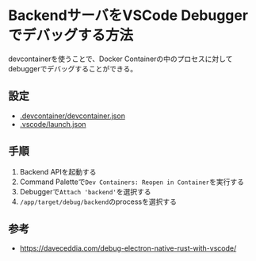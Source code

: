 # BackendサーバをVSCode Debuggerでデバッグする方法

devcontainerを使うことで、Docker Containerの中のプロセスに対してdebuggerでデバッグすることができる。

## 設定

- [.devcontainer/devcontainer.json](https://github.com/suimenkathemove/notion-clone/blob/main/.devcontainer/devcontainer.json)
- [.vscode/launch.json](https://github.com/suimenkathemove/notion-clone/blob/main/.vscode/launch.json)

## 手順

1. Backend APIを起動する
2. Command Paletteで`Dev Containers: Reopen in Container`を実行する
3. Debuggerで`Attach 'backend'`を選択する
4. `/app/target/debug/backend`のprocessを選択する

## 参考

- <https://daveceddia.com/debug-electron-native-rust-with-vscode/>
